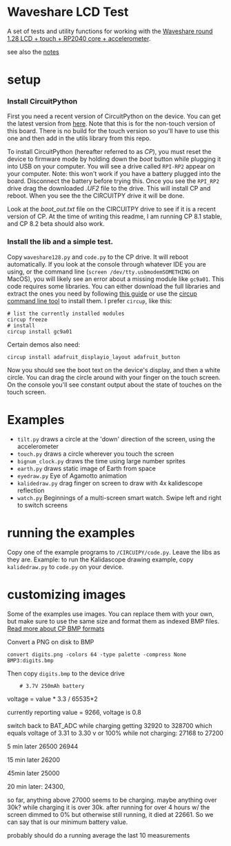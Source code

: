 # Waveshare LCD Test

A set of tests and utility functions for working with the 
[Waveshare round 1.28 LCD + touch + RP2040 core + accelerometer](https://www.waveshare.com/rp2040-touch-lcd-1.28.htm).



see also the [notes](notes.md)



# setup

### Install CircuitPython

First you need a recent version of CircuitPython on the device. You can get the latest version
from [here](https://circuitpython.org/board/waveshare_rp2040_lcd_1_28/). Note that this is for
the non-touch version of this board. There is no build for the touch version so you'll have to use
this one and then add in the utils library from this repo.

To install CircuitPython (hereafter referred to as *CP*), you must reset the device to firmware
mode by holding down the *boot* button while plugging it into USB on your computer. You will see
a drive called `RPI-RP2` appear on your computer. Note: this won't work if you have a battery plugged into the board. Disconnect the battery before trying this. Once you see the `RPI_RP2` drive
drag the downloaded *.UF2* file to the drive. This will install CP and reboot. When you see the 
the CIRCUITPY drive it will be done. 

Look at the *boot_out.txt* file on the CIRCUITPY drive to see if it
is a recent version of CP. At the time of writing this readme, I am running CP 8.1 stable,
and CP 8.2 beta should also work.

### Install the lib and a simple test.

Copy `waveshare128.py` and `code.py` to the CP drive.  It will reboot automatically. If you look
at the console through whatever IDE you are using, or the command line 
(`screen /dev/tty.usbmodemSOMETHING` on MacOS), you will likely see an error about a missing
module like `gc9a01`.  This code requires some libraries. You can either download the full libraries
and extract the ones you need by following [this guide](https://learn.adafruit.com/welcome-to-circuitpython/circuitpython-libraries) or use the [circup command line tool](https://learn.adafruit.com/keep-your-circuitpython-libraries-on-devices-up-to-date-with-circup/install-circup) to install them.
I prefer `circup`, like this:


```shell
# list the currently installed modules
circup freeze
# install 
circup install gc9a01
```

Certain demos also need:

```shell
circup install adafruit_displayio_layout adafruit_button
```

Now you should see the boot text on the device's display, and then a white circle. You can drag the circle around
with your finger on the touch screen. On the console you'll see constant output about the state of touches
on the touch screen.



# Examples

* `tilt.py` draws a circle at the  'down' direction of the screen, using the accelerometer
* `touch.py` draws a circle wherever you touch the screen
* `bignum_clock.py` draws the time using large number sprites
* `earth.py` draws static image of Earth from space
* `eyedraw.py` Eye of Agamotto animation
* `kalidedraw.py`  drag finger on screen to draw with 4x kalidescope reflection
* `watch.py` Beginnings of a multi-screen smart watch. Swipe left and right to switch screens

# running the examples

Copy one of the example programs to `/CIRCUIPY/code.py`. Leave the libs as they are. 
Example: to run the Kalidascope drawing example, copy `kalidedraw.py` to `code.py` on your device.



# customizing images

Some of the examples use images. You can replace them with your own, but make sure
to use the same size and format them as indexed BMP files. [Read more about CP BMP formats](https://learn.adafruit.com/creating-your-first-tilemap-game-with-circuitpython/indexed-bmp-graphics)

Convert a PNG on disk to BMP

```shell
convert digits.png -colors 64 -type palette -compress None BMP3:digits.bmp
```

Then copy `digits.bmp` to the device drive




        # 3.7V 250mAh battery
voltage = value * 3.3 / 65535*2
   
currently reporting value = 9266, voltage is 0.8

switch back to BAT_ADC
while charging getting 32920 to 328700 which equals voltage of 3.31 to 3.30 v or 100%
while not charging:
27168 to 27200

5 min later
26500
26944

15 min later
26200

45min later
25000

20 min later: 24300,




so far, anything above 27000 seems to be charging. maybe anything over 30k?
while charging it is over 30k.
after running for over 4 hours w/ the screen dimmed to 0% but otherwise still running,
it died at 22661. So we can say that is our minimum battery value.

probably should do a running average the last 10 measurements
